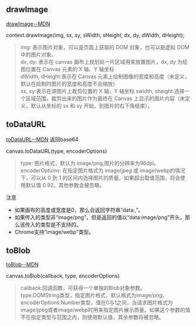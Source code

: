 
## drawImage
[drawImage--MDN](https://developer.mozilla.org/zh-CN/docs/Web/API/CanvasRenderingContext2D/drawImage)

context.drawImage(img, sx, sy, sWidth, sHeight, dx, dy, dWidth, dHeight);
>img: 表示图片对象，可以是页面上获取的 DOM 对象，也可以是虚拟 DOM 中的图片对象。  
>dx, dy: 表示在 canvas 画布上规划处一片区域用来放置图片，dx, dy 为绘图位置在 Canvas 元素的 X 轴、Y 轴坐标  
>dWidth, dHeight:表示在 Canvas 元素上绘制图像的宽度和高度（未定义，默认在绘制时图片的宽度和高度不会缩放）  
>sx, sy:表示在源图片上裁剪位置的 X 轴、Y 轴坐标
>swidth, sheight:选择一个区域范围，裁剪出来的图片作为最终在 Canvas 上显示的图片内容（未定义，默认从坐标的 sx 和 sy 开始，到图片的右下角结束）。


## toDataURL
[toDataURL--MDN](https://developer.mozilla.org/zh-CN/docs/Web/API/HTMLCanvasElement/toDataURL)
返回base64

canvas.toDataURL(type, encoderOptions)
>type: 图片格式，默认为 image/png,图片的分辨率为96dpi。  
>encoderOptions: 在指定图片格式为 image/jpeg 或 image/webp的情况下，可以从 0 到 1 的区间内选择图片的质量。如果超出取值范围，将会使用默认值 0.92。其他参数会被忽略。

注意
* 如果画布的高度或宽度是0，那么会返回字符串“data:,”。  
* 如果传入的类型非“image/png”，但是返回的值以“data:image/png”开头，那么该传入的类型是不支持的。  
* Chrome支持“image/webp”类型。  

## toBlob
[toBlob--MDN](https://developer.mozilla.org/zh-CN/docs/Web/API/HTMLCanvasElement/toBlob)

canvas.toBlob(callback, type, encoderOptions)
>callback:回调函数，可获得一个单独的Blob对象参数。  
>type:DOMString类型，指定图片格式，默认格式为image/png。  
>encoderOptions:Number类型，值在0与1之间，当请求图片格式为image/jpeg或者image/webp时用来指定图片展示质量。如果这个参数的值不在指定类型与范围之内，则使用默认值，其余参数将被忽略。